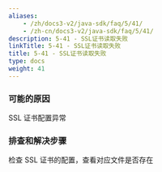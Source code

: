 ```yaml
---
aliases:
    - /zh/docs3-v2/java-sdk/faq/5/41/
    - /zh-cn/docs3-v2/java-sdk/faq/5/41/
description: 5-41 - SSL证书读取失败
linkTitle: 5-41 - SSL证书读取失败
title: 5-41 - SSL证书读取失败
type: docs
weight: 41
---
```







### 可能的原因

SSL 证书配置异常

### 排查和解决步骤

检查 SSL 证书的配置，查看对应文件是否存在